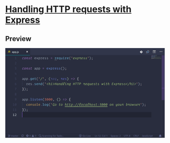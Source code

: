 # 
# [Handling HTTP requests with Express](https://jakepintu.github.io/Handling-HTTP-requests-with-Express/)

## Preview

[![Handling HTTP requests with Express Preview](https://raw.githubusercontent.com/jakepintu/Handling-HTTP-requests-with-Express/master/img/img.png)](https://jakepintu.github.io/Handling-HTTP-requests-with-Express/)
